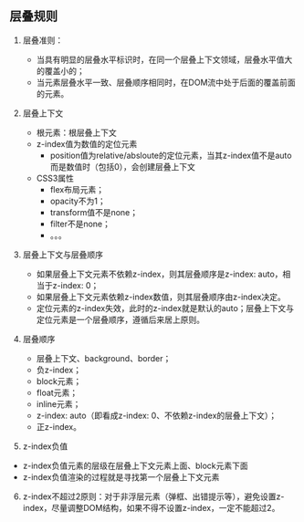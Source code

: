 ## 层叠规则

1. 层叠准则：
   - 当具有明显的层叠水平标识时，在同一个层叠上下文领域，层叠水平值大的覆盖小的；
   - 当元素层叠水平一致、层叠顺序相同时，在DOM流中处于后面的覆盖前面的元素。
2. 层叠上下文
   - 根元素：根层叠上下文
   - z-index值为数值的定位元素
     - position值为relative/absloute的定位元素，当其z-index值不是auto而是数值时（包括0），会创建层叠上下文
   - CSS3属性
     - flex布局元素；
     - opacity不为1；
     - transform值不是none；
     - filter不是none；
     - 。。。

3. 层叠上下文与层叠顺序
   - 如果层叠上下文元素不依赖z-index，则其层叠顺序是z-index: auto，相当于z-index: 0；
   - 如果层叠上下文元素依赖z-index数值，则其层叠顺序由z-index决定。
   - 定位元素的z-index失效，此时的z-index就是默认的auto；层叠上下文与定位元素是一个层叠顺序，遵循后来居上原则。

4. 层叠顺序
   - 层叠上下文、background、border；
   - 负z-index；
   - block元素；
   - float元素；
   - inline元素；
   - z-index: auto（即看成z-index: 0、不依赖z-index的层叠上下文）；
   - 正z-index。
5. z-index负值

- z-index负值元素的层级在层叠上下文元素上面、block元素下面
- z-index负值渲染的过程就是寻找第一个层叠上下文元素

6. z-index不超过2原则：对于非浮层元素（弹框、出错提示等），避免设置z-index，尽量调整DOM结构，如果不得不设置z-index，一定不能超过2。